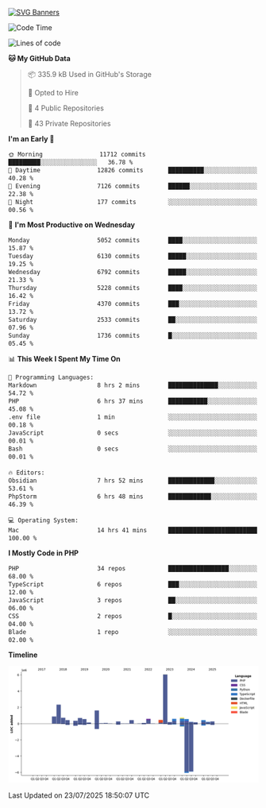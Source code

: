 [![SVG Banners](https://svg-banners.vercel.app/api?type=glitch&text1=Gere_Lajos%F0%9F%92%BB&width=800&height=400)](https://github.com/Akshay090/svg-banners)

<!--START_SECTION:waka-->
![Code Time](http://img.shields.io/badge/Code%20Time-2%2C698%20hrs%205%20mins-blue)

![Lines of code](https://img.shields.io/badge/From%20Hello%20World%20I%27ve%20Written-18.7%20million%20lines%20of%20code-blue)

**🐱 My GitHub Data** 

> 📦 335.9 kB Used in GitHub's Storage 
 > 
> 💼 Opted to Hire
 > 
> 📜 4 Public Repositories 
 > 
> 🔑 43 Private Repositories 
 > 
**I'm an Early 🐤** 

```text
🌞 Morning                11712 commits       █████████░░░░░░░░░░░░░░░░   36.78 % 
🌆 Daytime                12826 commits       ██████████░░░░░░░░░░░░░░░   40.28 % 
🌃 Evening                7126 commits        ██████░░░░░░░░░░░░░░░░░░░   22.38 % 
🌙 Night                  177 commits         ░░░░░░░░░░░░░░░░░░░░░░░░░   00.56 % 
```
📅 **I'm Most Productive on Wednesday** 

```text
Monday                   5052 commits        ████░░░░░░░░░░░░░░░░░░░░░   15.87 % 
Tuesday                  6130 commits        █████░░░░░░░░░░░░░░░░░░░░   19.25 % 
Wednesday                6792 commits        █████░░░░░░░░░░░░░░░░░░░░   21.33 % 
Thursday                 5228 commits        ████░░░░░░░░░░░░░░░░░░░░░   16.42 % 
Friday                   4370 commits        ███░░░░░░░░░░░░░░░░░░░░░░   13.72 % 
Saturday                 2533 commits        ██░░░░░░░░░░░░░░░░░░░░░░░   07.96 % 
Sunday                   1736 commits        █░░░░░░░░░░░░░░░░░░░░░░░░   05.45 % 
```


📊 **This Week I Spent My Time On** 

```text
💬 Programming Languages: 
Markdown                 8 hrs 2 mins        ██████████████░░░░░░░░░░░   54.72 % 
PHP                      6 hrs 37 mins       ███████████░░░░░░░░░░░░░░   45.08 % 
.env file                1 min               ░░░░░░░░░░░░░░░░░░░░░░░░░   00.18 % 
JavaScript               0 secs              ░░░░░░░░░░░░░░░░░░░░░░░░░   00.01 % 
Bash                     0 secs              ░░░░░░░░░░░░░░░░░░░░░░░░░   00.01 % 

🔥 Editors: 
Obsidian                 7 hrs 52 mins       █████████████░░░░░░░░░░░░   53.61 % 
PhpStorm                 6 hrs 48 mins       ████████████░░░░░░░░░░░░░   46.39 % 

💻 Operating System: 
Mac                      14 hrs 41 mins      █████████████████████████   100.00 % 
```

**I Mostly Code in PHP** 

```text
PHP                      34 repos            █████████████████░░░░░░░░   68.00 % 
TypeScript               6 repos             ███░░░░░░░░░░░░░░░░░░░░░░   12.00 % 
JavaScript               3 repos             ██░░░░░░░░░░░░░░░░░░░░░░░   06.00 % 
CSS                      2 repos             █░░░░░░░░░░░░░░░░░░░░░░░░   04.00 % 
Blade                    1 repo              ░░░░░░░░░░░░░░░░░░░░░░░░░   02.00 % 
```



**Timeline**

![Lines of Code chart](https://raw.githubusercontent.com/gere-lajos/gere-lajos/main/assets/bar_graph.png)


 Last Updated on 23/07/2025 18:50:07 UTC
<!--END_SECTION:waka-->
